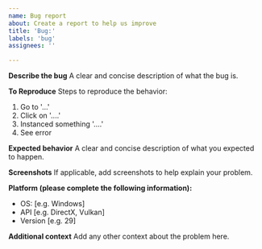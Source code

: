 ```yaml
---
name: Bug report
about: Create a report to help us improve
title: 'Bug:'
labels: 'bug'
assignees: ''

---
```


**Describe the bug**
A clear and concise description of what the bug is.

**To Reproduce**
Steps to reproduce the behavior:
1. Go to '...'
2. Click on '....'
3. Instanced something '....'
4. See error

**Expected behavior**
A clear and concise description of what you expected to happen.

**Screenshots**
If applicable, add screenshots to help explain your problem.

**Platform (please complete the following information):**
 - OS: [e.g. Windows]
 - API [e.g. DirectX, Vulkan]
 - Version [e.g. 29]

**Additional context**
Add any other context about the problem here.
